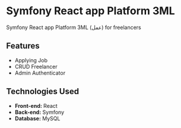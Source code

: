 # Symfony React app Platform 3ML
Symfony React app Platform 3ML (عمل) for freelancers

## Features

- Applying Job
- CRUD Freelancer
- Admin Authenticator
  
## Technologies Used

- **Front-end:** React
- **Back-end:** Symfony
- **Database:** MySQL
